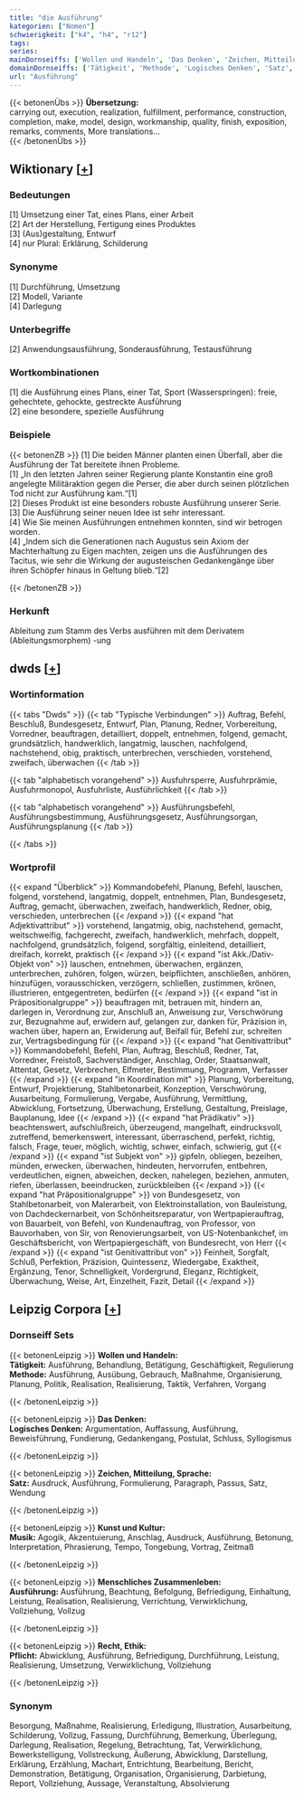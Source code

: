 ```yaml
---
title: "die Ausführung"
kategorien: ["Nomen"]
schwierigkeit: ["k4", "h4", "r12"]
tags:
series:
mainDornseiffs: ['Wollen und Handeln', 'Das Denken', 'Zeichen, Mitteilung, Sprache', 'Kunst und Kultur', 'Menschliches Zusammenleben', 'Recht, Ethik']
domainDornseiffs: ['Tätigkeit', 'Methode', 'Logisches Denken', 'Satz', 'Musik', 'Ausführung', 'Pflicht']
url: "Ausführung"
---
```


{{< betonenÜbs >}}
**Übersetzung:**  
carrying out, execution, realization, fulfillment, performance, construction, completion, make, model, design, workmanship, quality, finish, exposition, remarks, comments, More translations...  
{{< /betonenÜbs >}}

## Wiktionary [[+](https://de.wiktionary.org/wiki/Ausführung)]

### Bedeutungen
[1] Umsetzung einer Tat, eines Plans, einer Arbeit  
[2] Art der Herstellung, Fertigung eines Produktes  
[3] (Aus)gestaltung, Entwurf  
[4] nur Plural: Erklärung, Schilderung  

### Synonyme
[1] Durchführung, Umsetzung  
[2] Modell, Variante  
[4] Darlegung  

### Unterbegriffe
[2] Anwendungsausführung, Sonderausführung, Testausführung  

### Wortkombinationen
[1] die Ausführung eines Plans, einer Tat, Sport (Wasserspringen): freie, gehechtete, gehockte, gestreckte Ausführung  
[2] eine besondere, spezielle Ausführung  

### Beispiele
{{< betonenZB >}}
[1] Die beiden Männer planten einen Überfall, aber die Ausführung der Tat bereitete ihnen Probleme.  
[1] „In den letzten Jahren seiner Regierung plante Konstantin eine groß angelegte Militäraktion gegen die Perser, die aber durch seinen plötzlichen Tod nicht zur Ausführung kam.“[1]  
[2] Dieses Produkt ist eine besonders robuste Ausführung unserer Serie.  
[3] Die Ausführung seiner neuen Idee ist sehr interessant.  
[4] Wie Sie meinen Ausführungen entnehmen konnten, sind wir betrogen worden.  
[4] „Indem sich die Generationen nach Augustus sein Axiom der Machterhaltung zu Eigen machten, zeigen uns die Ausführungen des Tacitus, wie sehr die Wirkung der augusteischen Gedankengänge über ihren Schöpfer hinaus in Geltung blieb.“[2]  

{{< /betonenZB >}}
### Herkunft
Ableitung zum Stamm des Verbs ausführen mit dem Derivatem (Ableitungsmorphem) -ung  



## dwds [[+](https://www.dwds.de/wb/Ausführung)]

### Wortinformation
{{< tabs "Dwds" >}}
{{< tab "Typische Verbindungen" >}}
Auftrag, Befehl, Beschluß, Bundesgesetz, Entwurf, Plan, Planung, Redner, Vorbereitung, Vorredner, beauftragen, detailliert, doppelt, entnehmen, folgend, gemacht, grundsätzlich, handwerklich, langatmig, lauschen, nachfolgend, nachstehend, obig, praktisch, unterbrechen, verschieden, vorstehend, zweifach, überwachen
{{< /tab >}}

{{< tab "alphabetisch vorangehend" >}}
Ausfuhrsperre, Ausfuhrprämie, Ausfuhrmonopol, Ausfuhrliste, Ausführlichkeit
{{< /tab >}}

{{< tab "alphabetisch vorangehend" >}}
Ausführungsbefehl, Ausführungsbestimmung, Ausführungsgesetz, Ausführungsorgan, Ausführungsplanung
{{< /tab >}}

{{< /tabs >}}

### Wortprofil
{{< expand "Überblick" >}} Kommandobefehl, Planung, Befehl, lauschen, folgend, vorstehend, langatmig, doppelt, entnehmen, Plan, Bundesgesetz, Auftrag, gemacht, überwachen, zweifach, handwerklich, Redner, obig, verschieden, unterbrechen {{< /expand >}}
{{< expand "hat Adjektivattribut" >}} vorstehend, langatmig, obig, nachstehend, gemacht, weitschweifig, fachgerecht, zweifach, handwerklich, mehrfach, doppelt, nachfolgend, grundsätzlich, folgend, sorgfältig, einleitend, detailliert, dreifach, korrekt, praktisch {{< /expand >}}
{{< expand "ist Akk./Dativ-Objekt von" >}} lauschen, entnehmen, überwachen, ergänzen, unterbrechen, zuhören, folgen, würzen, beipflichten, anschließen, anhören, hinzufügen, vorausschicken, verzögern, schließen, zustimmen, krönen, illustrieren, entgegentreten, bedürfen {{< /expand >}}
{{< expand "ist in Präpositionalgruppe" >}} beauftragen mit, betrauen mit, hindern an, darlegen in, Verordnung zur, Anschluß an, Anweisung zur, Verschwörung zur, Bezugnahme auf, erwidern auf, gelangen zur, danken für, Präzision in, wachen über, hapern an, Erwiderung auf, Beifall für, Befehl zur, schreiten zur, Vertragsbedingung für {{< /expand >}}
{{< expand "hat Genitivattribut" >}} Kommandobefehl, Befehl, Plan, Auftrag, Beschluß, Redner, Tat, Vorredner, Freistoß, Sachverständiger, Anschlag, Order, Staatsanwalt, Attentat, Gesetz, Verbrechen, Elfmeter, Bestimmung, Programm, Verfasser {{< /expand >}}
{{< expand "in Koordination mit" >}} Planung, Vorbereitung, Entwurf, Projektierung, Stahlbetonarbeit, Konzeption, Verschwörung, Ausarbeitung, Formulierung, Vergabe, Ausführung, Vermittlung, Abwicklung, Fortsetzung, Überwachung, Erstellung, Gestaltung, Preislage, Bauplanung, Idee {{< /expand >}}
{{< expand "hat Prädikativ" >}} beachtenswert, aufschlußreich, überzeugend, mangelhaft, eindrucksvoll, zutreffend, bemerkenswert, interessant, überraschend, perfekt, richtig, falsch, Frage, teuer, möglich, wichtig, schwer, einfach, schwierig, gut {{< /expand >}}
{{< expand "ist Subjekt von" >}} gipfeln, obliegen, bezeihen, münden, erwecken, überwachen, hindeuten, hervorrufen, entbehren, verdeutlichen, eignen, abweichen, decken, nahelegen, beziehen, anmuten, riefen, überlassen, beeindrucken, zurückbleiben {{< /expand >}}
{{< expand "hat Präpositionalgruppe" >}} von Bundesgesetz, von Stahlbetonarbeit, von Malerarbeit, von Elektroinstallation, von Bauleistung, von Dachdeckernarbeit, von Schönheitsreparatur, von Wertpapierauftrag, von Bauarbeit, von Befehl, von Kundenauftrag, von Professor, von Bauvorhaben, von Sir, von Renovierungsarbeit, von US-Notenbankchef, im Geschäftsbericht, von Wertpapiergeschäft, von Bundesrecht, von Herr {{< /expand >}}
{{< expand "ist Genitivattribut von" >}} Feinheit, Sorgfalt, Schluß, Perfektion, Präzision, Quintessenz, Wiedergabe, Exaktheit, Ergänzung, Tenor, Schnelligkeit, Vordergrund, Eleganz, Richtigkeit, Überwachung, Weise, Art, Einzelheit, Fazit, Detail {{< /expand >}}

## Leipzig Corpora [[+](https://corpora.uni-leipzig.de/en/res?word=Ausführung&corpusId=deu_newscrawl-public_2018)]

### Dornseiff Sets
{{< betonenLeipzig >}}
**Wollen und Handeln:**  
**Tätigkeit:** Ausführung, Behandlung, Betätigung, Geschäftigkeit, Regulierung  
**Methode:** Ausführung, Ausübung, Gebrauch, Maßnahme, Organisierung, Planung, Politik, Realisation, Realisierung, Taktik, Verfahren, Vorgang  

{{< /betonenLeipzig >}}


{{< betonenLeipzig >}}
**Das Denken:**  
**Logisches Denken:** Argumentation, Auffassung, Ausführung, Beweisführung, Fundierung, Gedankengang, Postulat, Schluss, Syllogismus  

{{< /betonenLeipzig >}}


{{< betonenLeipzig >}}
**Zeichen, Mitteilung, Sprache:**  
**Satz:** Ausdruck, Ausführung, Formulierung, Paragraph, Passus, Satz, Wendung  

{{< /betonenLeipzig >}}


{{< betonenLeipzig >}}
**Kunst und Kultur:**  
**Musik:** Agogik, Akzentuierung, Anschlag, Ausdruck, Ausführung, Betonung, Interpretation, Phrasierung, Tempo, Tongebung, Vortrag, Zeitmaß  

{{< /betonenLeipzig >}}


{{< betonenLeipzig >}}
**Menschliches Zusammenleben:**  
**Ausführung:** Ausführung, Beachtung, Befolgung, Befriedigung, Einhaltung, Leistung, Realisation, Realisierung, Verrichtung, Verwirklichung, Vollziehung, Vollzug  

{{< /betonenLeipzig >}}


{{< betonenLeipzig >}}
**Recht, Ethik:**  
**Pflicht:** Abwicklung, Ausführung, Befriedigung, Durchführung, Leistung, Realisierung, Umsetzung, Verwirklichung, Vollziehung  

{{< /betonenLeipzig >}}

### Synonym
Besorgung, Maßnahme, Realisierung, Erledigung, Illustration, Ausarbeitung, Schilderung, Vollzug, Fassung, Durchführung, Bemerkung, Überlegung, Darlegung, Realisation, Regelung, Betrachtung, Tat, Verwirklichung, Bewerkstelligung, Vollstreckung, Äußerung, Abwicklung, Darstellung, Erklärung, Erzählung, Machart, Entrichtung, Bearbeitung, Bericht, Demonstration, Betätigung, Organisation, Organisierung, Darbietung, Report, Vollziehung, Aussage, Veranstaltung, Absolvierung

